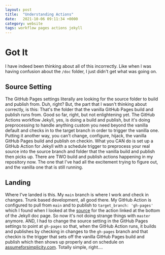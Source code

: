 ```yaml
---
layout: post
title:  "Understanding Actions"
date:   2021-10-06 09:11:34 +0000
category: website
tags: workflow pages actions jekyll
---
```


# Got It
I have indeed been thinking about all of this incorrectly. Like when I was having confusion about the ```/doc``` folder, I just didn't get what was going on.  

## Source Setting
The GitHub Pages settings literally are looking for the source folder to build and publish from. Duh, right? But, the part that I wasn't thinking about correctly, is this: That's the folder that the vanilla GitHub Pages build and publish runs from. Good so far, right, but not enlightening yet. The GitHub Actions workflow Jekyll, yes, is doing a build and publish, but it's doing preprocessing to handle anything custom you need beyond the vanilla default and checks in to the target branch in order to trigger the vanilla one. Putting it another way, you can't change, configure, hijack, the vanilla GitHub Pages build and publish on checkin. What you CAN do is set up a GitHub Action for Jekyll with a schedule trigger to preprocess your real source into the source branch and folder that the vanilla build and publish then picks up. There are TWO build and publish actions happening in my repository now. The one that I've had all the excitement trying to figure out, and the vanilla one that is still running.  

## Landing
Where I've landed is this. My ```main``` branch is where I work and check in changes. Trunk based development, all good there. My GitHub Action is configured to pull from ```main``` and to publish to ```target_branch: 'gh-pages'``` which I found when I looked at the [source][jekyll-action] for the action linked at the bottom of the Jekyll doc page. So now it's not doing strange things with ```master``` anymore. AND, I had to change the source setting in the GitHub Pages settings to point at ```gh-pages``` so that, when the GitHub Action runs, it builds and publishes by checking in changes to the ```gh-pages``` branch and that checkin is the trigger that sets off the vanilla GitHub Pages build and publish which then shows up properly and on schedule on [assumeforsimplicity.com][afs]. Totally simple, right....

[jekyll-action]: https://github.com/marketplace/actions/jekyll-actions
[afs]: https://assumeforsimplicity.com
